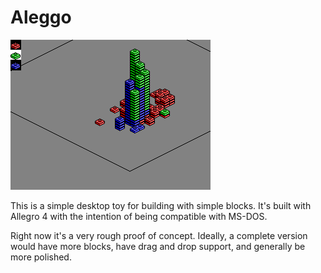 # Aleggo

![Rough screenshot of an early version.](screenshot.png)

This is a simple desktop toy for building with simple blocks. It's built with Allegro 4 with the intention of being compatible with MS-DOS.

Right now it's a very rough proof of concept. Ideally, a complete version would have more blocks, have drag and drop support, and generally be more polished.

